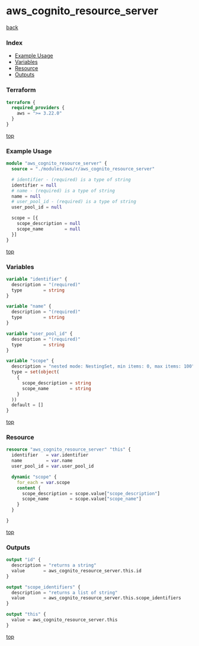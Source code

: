 # aws_cognito_resource_server

[back](../aws.md)

### Index

- [Example Usage](#example-usage)
- [Variables](#variables)
- [Resource](#resource)
- [Outputs](#outputs)

### Terraform

```terraform
terraform {
  required_providers {
    aws = ">= 3.22.0"
  }
}
```

[top](#index)

### Example Usage

```terraform
module "aws_cognito_resource_server" {
  source = "./modules/aws/r/aws_cognito_resource_server"

  # identifier - (required) is a type of string
  identifier = null
  # name - (required) is a type of string
  name = null
  # user_pool_id - (required) is a type of string
  user_pool_id = null

  scope = [{
    scope_description = null
    scope_name        = null
  }]
}
```

[top](#index)

### Variables

```terraform
variable "identifier" {
  description = "(required)"
  type        = string
}

variable "name" {
  description = "(required)"
  type        = string
}

variable "user_pool_id" {
  description = "(required)"
  type        = string
}

variable "scope" {
  description = "nested mode: NestingSet, min items: 0, max items: 100"
  type = set(object(
    {
      scope_description = string
      scope_name        = string
    }
  ))
  default = []
}
```

[top](#index)

### Resource

```terraform
resource "aws_cognito_resource_server" "this" {
  identifier   = var.identifier
  name         = var.name
  user_pool_id = var.user_pool_id

  dynamic "scope" {
    for_each = var.scope
    content {
      scope_description = scope.value["scope_description"]
      scope_name        = scope.value["scope_name"]
    }
  }

}
```

[top](#index)

### Outputs

```terraform
output "id" {
  description = "returns a string"
  value       = aws_cognito_resource_server.this.id
}

output "scope_identifiers" {
  description = "returns a list of string"
  value       = aws_cognito_resource_server.this.scope_identifiers
}

output "this" {
  value = aws_cognito_resource_server.this
}
```

[top](#index)